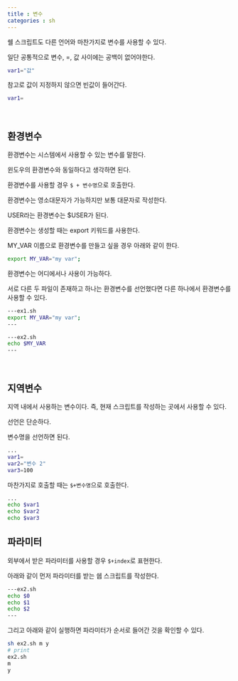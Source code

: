 ```yaml
---
title : 변수
categories : sh
---
```


쉘 스크립트도 다른 언어와 마찬가지로 변수를 사용할 수 있다.

일단 공통적으로 변수, =, 값 사이에는 공백이 없어야한다.

```sh
var1="값"
```

참고로 값이 지정하지 않으면 빈값이 들어간다.

```sh
var1=
```

<br>

## 환경변수

환경변수는 시스템에서 사용할 수 있는 변수를 말한다. 

윈도우의 환경변수와 동일하다고 생각하면 된다.

환경변수를 사용할 경우 `$ + 변수명`으로 호출한다.

환경변수는 영소대문자가 가능하지만 보통 대문자로 작성한다.

USER라는 환경변수는 $USER가 된다.

환경변수는 생성할 때는 export 키워드를 사용한다. 

MY_VAR 이름으로 환경변수를 만들고 싶을 경우 아래와 같이 한다. 

```sh
export MY_VAR="my var";
```
환경변수는 어디에서나 사용이 가능하다.

서로 다른 두 파일이 존재하고 하나는 환경변수를 선언했다면 다른 하나에서 환경변수를 사용할 수 있다. 

```sh
---ex1.sh
export MY_VAR="my var";
---

---ex2.sh
echo $MY_VAR
---
```
<br>

## 지역변수

지역 내에서 사용하는 변수이다. 즉, 현재 스크립트를 작성하는 곳에서 사용할 수 있다.

선언은 단순하다. 

변수명을 선언하면 된다.

```sh
...
var1=
var2="변수 2"
var3=100
```

마찬가지로 호출할 때는 `$+변수명`으로 호출한다.

```sh
...
echo $var1
echo $var2
echo $var3
```

## 파라미터

외부에서 받은 파라미터를 사용할 경우 `$+index`로 표현한다.

아래와 같이 먼저 파라미터를 받는 쉡 스크립트를 작성한다.

```sh
---ex2.sh
echo $0
echo $1
echo $2
---
```

그리고 아래와 같이 실행하면 파라미터가 순서로 들어간 것을 확인할 수 있다.

```sh
sh ex2.sh m y
# print 
ex2.sh
m
y
```



